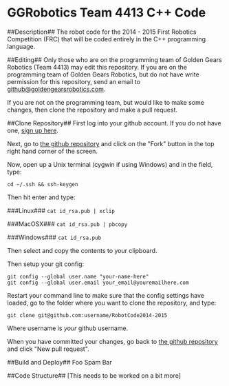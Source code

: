 GGRobotics Team 4413 C++ Code
=============================

##Description##
The robot code for the 2014 - 2015 First Robotics Competition (FRC) that will be coded entirely in the C++ programming language.

##Editing##
Only those who are on the programming team of Golden Gears Robotics (Team 4413) may edit this repository. If you are on the programming team of Golden Gears Robotics, but do not have write permission for this repository, send an email to github@goldengearsrobotics.com.

If you are not on the programming team, but would like to make some changes, then clone the repository and make a pull request.

##Clone Repository##
First log into your github account. If you do not have one, [sign up here](https://github.com/join).

Next, go to [the github repository](https://github.com/GoldenGears/RobotCode2014-2015) and click on the "Fork" button in the top right hand corner of the screen.

Now, open up a Unix terminal (cygwin if using Windows) and in the field, type:

`cd ~/.ssh && ssh-keygen`

Then hit enter and type:

###Linux###
`cat id_rsa.pub | xclip`

###MacOSX###
`cat id_rsa.pub | pbcopy`

###Windows###
`cat id_rsa.pub`

Then select and copy the contents to your clipboard.

Then setup your git config:
```
git config --global user.name "your-name-here"
git config --global user.email your_email@youremailhere.com
```

Restart your command line to make sure that the config settings have loaded, go to the folder where you want to clone the repository, and type:

`git clone git@github.com:username/RobotCode2014-2015`

Where username is _your_ github username.

When you have committed your changes, go back to [the github repository](https://github.com/GoldenGears/RobotCode2014-2015/pulls) and click "New pull request".

##Build and Deploy##
Foo
Spam
Bar

##Code Structure##
[This needs to be worked on a bit more]